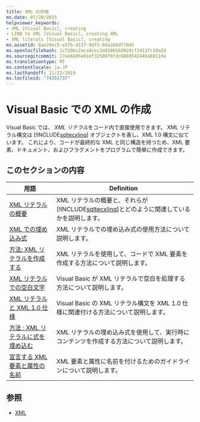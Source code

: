 ```yaml
---
title: XML の作成
ms.date: 07/20/2015
helpviewer_keywords:
- XML [Visual Basic], creating
- LINQ to XML [Visual Basic], creating XML
- XML literals [Visual Basic], creating
ms.assetid: 8ae29ec5-e5fb-4137-9df5-60a288df7045
ms.openlocfilehash: 1c720bc2aca4cec3dd10656d924cf2413fc18a2d
ms.sourcegitcommit: 17ee6605e01ef32506f8fdc686954244ba6911de
ms.translationtype: MT
ms.contentlocale: ja-JP
ms.lasthandoff: 11/22/2019
ms.locfileid: "74351737"
---
```

# <a name="creating-xml-in-visual-basic"></a>Visual Basic での XML の作成
Visual Basic では、 *XML リテラル*をコード内で直接使用できます。 XML リテラル構文は [!INCLUDE[sqltecxlinq](~/includes/sqltecxlinq-md.md)] オブジェクトを表し、XML 1.0 構文に似ています。 これにより、コードが最終的な XML と同じ構造を持つため、XML 要素、ドキュメント、およびフラグメントをプログラムで簡単に作成できます。  
  
## <a name="in-this-section"></a>このセクションの内容  
  
|用語|Definition|  
|---|---|  
|[XML リテラルの概要](../../../../visual-basic/programming-guide/language-features/xml/xml-literals-overview.md)|XML リテラルの概要と、それらが [!INCLUDE[sqltecxlinq](~/includes/sqltecxlinq-md.md)]とどのように関連しているかを説明します。|  
|[XML での埋め込み式](../../../../visual-basic/programming-guide/language-features/xml/embedded-expressions-in-xml.md)|XML リテラルでの埋め込み式の使用方法について説明します。|  
|[方法: XML リテラルを作成する](../../../../visual-basic/programming-guide/language-features/xml/how-to-create-xml-literals.md)|XML リテラルを使用して、コードで XML 要素を作成する方法について説明します。|  
|[XML リテラルでの空白文字](../../../../visual-basic/programming-guide/language-features/xml/white-space-in-xml-literals.md)|Visual Basic が XML リテラルで空白を処理する方法について説明します。|  
|[XML リテラルと XML 1.0 仕様](../../../../visual-basic/programming-guide/language-features/xml/xml-literals-and-the-xml-1-0-specification.md)|Visual Basic の XML リテラル構文を XML 1.0 仕様に関連付ける方法について説明します。|  
|[方法 : XML リテラルに式を埋め込む](../../../../visual-basic/programming-guide/language-features/xml/how-to-embed-expressions-in-xml-literals.md)|XML リテラルの埋め込み式を使用して、実行時にコンテンツを作成する方法について説明します。|  
|[宣言する XML 要素と属性の名前](../../../../visual-basic/programming-guide/language-features/xml/names-of-declared-xml-elements-and-attributes.md)|XML 要素と属性に名前を付けるためのガイドラインについて説明します。|  
  
## <a name="see-also"></a>参照

- [XML](../../../../visual-basic/programming-guide/language-features/xml/index.md)
